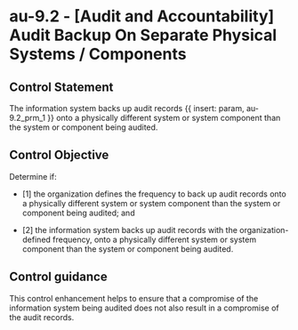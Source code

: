 # au-9.2 - \[Audit and Accountability\] Audit Backup On Separate Physical Systems / Components

## Control Statement

The information system backs up audit records {{ insert: param, au-9.2_prm_1 }} onto a physically different system or system component than the system or component being audited.

## Control Objective

Determine if:

- \[1\] the organization defines the frequency to back up audit records onto a physically different system or system component than the system or component being audited; and

- \[2\] the information system backs up audit records with the organization-defined frequency, onto a physically different system or system component than the system or component being audited.

## Control guidance

This control enhancement helps to ensure that a compromise of the information system being audited does not also result in a compromise of the audit records.
